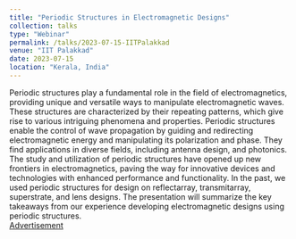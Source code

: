 ```yaml
---
title: "Periodic Structures in Electromagnetic Designs"
collection: talks
type: "Webinar"
permalink: /talks/2023-07-15-IITPalakkad
venue: "IIT Palakkad"
date: 2023-07-15
location: "Kerala, India"
---
```


Periodic structures play a fundamental role in the field of electromagnetics, providing unique and versatile ways to manipulate electromagnetic waves. These structures are characterized by their repeating patterns, which give rise to various intriguing phenomena and properties. Periodic structures enable the control of wave propagation by guiding and redirecting electromagnetic energy and manipulating its polarization and phase. They find applications in diverse fields, including antenna design, and photonics. The study and utilization of periodic structures have opened up new frontiers in electromagnetics, paving the way for innovative devices and technologies with enhanced performance and functionality. In the past, we used periodic structures for design on reflectarray, transmitarray, superstrate, and lens designs. The presentation will summarize the key takeaways from our experience developing electromagnetic designs using periodic structures.\
[Advertisement](
https://www.linkedin.com/feed/update/urn:li:activity:7083053041502875648/)


